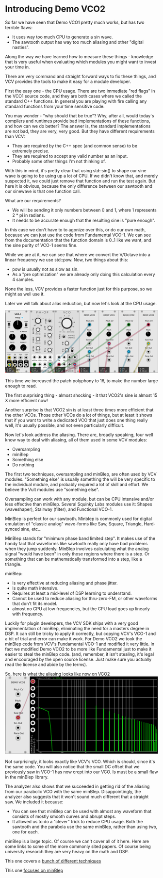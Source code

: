 # Introducing Demo VCO2

So far we have seen that Demo VCO1 pretty much works, but has two terrible flaws:

* It uses way too much CPU to generate a sin wave.
* The sawtooth output has way too much aliasing and other "digital nasties".

Along the way we have learned how to measure these things - knowledge that is very useful when evaluating which modules you might want to invest your time in.

There are very command and straight forward ways to fix these things, and VCV provides the tools to make it easy for a module developer.

First the easy one - the CPU usage. There are two immediate "red flags" in the VCO1 source code, and they are both cases where we called the standard C++ functions. In general you are playing with fire calling any standard functions from your time sensitive code.

You may wonder - "why should that be true"? Why, after all, would today's compilers and runtimes provide bad implementations of these functions, and how can we do better? The answer is, the standard implementations are not bad, they are very, very good. But they have different requirements than VCV:

* They are required by the C++ spec (and common sense) to be extremely precise.
* They are required to accept any valid number as an input.
* Probably some other things I'm not thinking of.

With this in mind, it's pretty clear that using std::sin() to shape our sine wave is going to be using up a lot of CPU. If we didn't know that, and merely suspected it, we could just remove that function and run the test again. But here it is obvious, because the only difference between our sawtooth and our sinewave is that one function call.

What are our requirements?

* We will be sending it only numbers between 0 and 1, where 1 represents 2 * pi in radians.
* It needs to be accurate enough that the resulting sine is "pure enough".

In this case we don't have to to agonize over this, or do our own math, because we can just use the code from Fundamental VCO-1.
We can see from the documentation that the function domain is 0..1 like we want, and the sine purity of VCO-1 seems fine.

While we are at it, we can see that where we convert the V/Octave into a linear frequency we use std::pow. Now, two things about this:

* pow is usually not as slow as sin.
* As a "pre optimization" we are already only doing this calculation every 4 samples.

None the less, VCV provides a faster function just for this purpose, so we might as well use it.

Later we will talk about alias reduction, but now let's look at the CPU usage.

![VCO2 CPU](./vco-2-cpu.png)

This time we increased the patch polyphony to 16, to make the number large enough to read.

The first surprising thing - almost shocking - it that VCO2's sine is almost 15 X more efficient now!

Another surprise is that VCO2 sin is at least three times more efficient that the other VCOs. Those other VCOs do a lot of things, but at least it shows that if you want to write a dedicated VCO that just does one thing really well, it's usually possible, and not even particularly difficult.

Now let's look address the aliasing. There are, broadly speaking, four well know way to deal with aliasing, all of them used in some VCV modules:

* Oversampling
* minBlep
* Something else
* Do nothing

The first two techniques, oversampling and minBlep, are often used by VCV modules. "Something else" is usually something the will be very specific to the individual module, and probably required a lot of skill and effort. We believe the Vult modules use "something else".

Oversampling can work with any module, but can be CPU intensive and/or less effective than minBlep. Several Squinky Labs modules use it: Shapes (waveshaper), Stairway (filter), and Functional VCO-1.

MinBlep is perfect for our sawtooth. Minblep is commonly used for digital emulation of "classic analog" wave-forms like Saw, Square, Triangle, Hard-synced sine, etc...

MinBlep stands for "minimum phase band limited step". It makes use of the handy fact that waveforms like sawtooth really only have bad problems when they jump suddenly. MinBlep involves calculating what the analog signal "would have been" in only those regions where there is a step. Or something that can be mathematically transformed into a step, like a triangle.

minBlep:

* Is very effective at reducing aliasing and phase jitter.
* Is quite math intensive.
* Requires at least a mid-level of DSP learning to understand.
* Cannot be used to reduce aliasing for thru-zero-FM, or other waveforms that don't fit its model.
* almost no CPU at low frequencies, but the CPU load goes up linearly with frequency.

Luckily for plugin developers, the VCV SDK ships with a very good implementation of minBlep, eliminating the need for a masters degree in DSP. It can still be tricky to apply it correctly, but copying VCV's VCO-1 and a bit of trial and error can make it work. For Demo VCO2 we took the minBlep code from VCV's Fundamental VCO-1 and modified it very little. In fact we modified Demo VCO2 to be more like Fundamental just to make it easier to steal the minBlep code. (and, remember, it isn't stealing, it's legal and encouraged by the open source license. Just make sure you actually read the license and abide by the terms).

So, here is what the aliasing looks like now on VCO2
![VCO2 ALIAS](./vco-2-alias.png)

Not surprisingly, it looks exactly like VCV's VCO. Which is should, since it's the same code. You will also notice that the small DC offset that we previously saw in VCO-1 has now crept into our VCO. Is must be a small flaw in the minBlep library.

The analyzer also shows that we succeeded in getting rid of the aliasing from our parabolic VCO with the same minBlep. Disappointingly, the analyzer also suggests that it won't sound much different that a straight saw. We included it because:

* You can see that minBlep can be used with almost any waveform that consists of mostly smooth curves and abrupt steps.
* It allowed us to do a "clever" trick to reduce CPU usage. Both the sawtooth and the parabola use the same minBlep, rather than using two, one for each.

minBlep is a large topic. Of course we can't cover all of it here. Here are some links to some of the more commonly sited papers. Of course being university research they are very heavy on the math and DSP.

This one covers a [bunch of different techniques](https://ccrma.stanford.edu/~stilti/papers/blit.pdf)

This one [focuses on minBlep](http://www.cs.cmu.edu/~eli/papers/icmc01-hardsync.pdf)